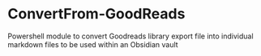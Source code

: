 # ConvertFrom-GoodReads
Powershell module to convert Goodreads library export file into individual markdown files to be used within an Obsidian vault
